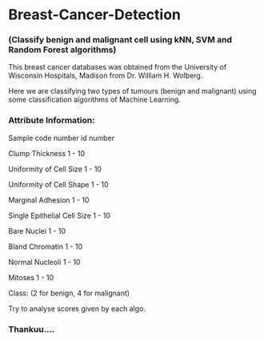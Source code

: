 # Breast-Cancer-Detection
### (Classify benign and malignant cell using kNN, SVM and Random Forest algorithms)

This breast cancer databases was obtained from the University of Wisconsin Hospitals, Madison from Dr. William H. Wolberg.

Here we are classifying two types of tumours (benign and malignant) using some classification algorithms of Machine Learning.

### Attribute Information:
Sample code number id number

Clump Thickness 1 - 10

Uniformity of Cell Size 1 - 10

Uniformity of Cell Shape 1 - 10

Marginal Adhesion 1 - 10

Single Epithelial Cell Size 1 - 10

Bare Nuclei 1 - 10

Bland Chromatin 1 - 10

Normal Nucleoli 1 - 10

Mitoses 1 - 10

Class: (2 for benign, 4 for malignant)

Try to analyse scores given by each algo.

### Thankuu....

